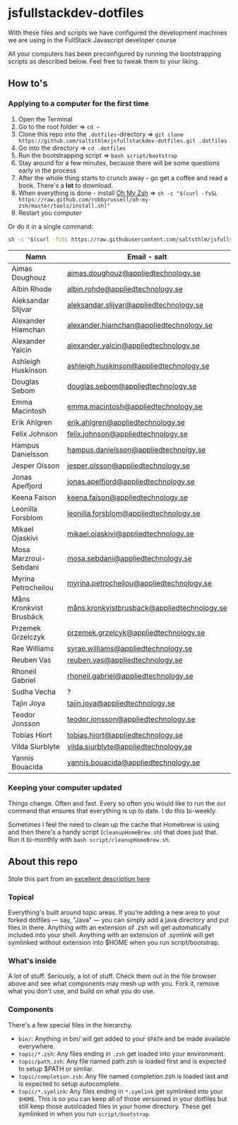 # jsfullstackdev-dotfiles
With these files and scripts we have configured the development machines we are using in the FullStack Javascript developer course

All your computers has been preconfigured by running the bootstrapping scripts as described below. Feel free to tweak them to your liking.

## How to's

### Applying to a computer for the first time

1. Open the Terminal
1. Go to the root folder => `cd ~`
1. Clone this repo into the `.dotfiles`-directory => `git clone https://github.com/saltsthlm/jsfullstackdev-dotfiles.git .dotfiles`
1. Go into the directory => `cd .dotfiles`
1. Run the bootstrapping script => `bash script/bootstrap`
1. Stay around for a few minutes, because there will be some questions early in the process
1. After the whole thing starts to crunch away - go get a coffee and read a book. There's a **lot** to download.
1. When everything is done - install [Oh My Zsh](http://ohmyz.sh/) => `sh -c "$(curl -fsSL https://raw.github.com/robbyrussell/oh-my-zsh/master/tools/install.sh)"`
1. Restart you computer

Or do it in a single command:

```bash
sh -c "$(curl -fsSL https://raw.githubusercontent.com/saltsthlm/jsfullstackdev-dotfiles/master/script/automationAug18.sh)"
```

| Namn                    | Email - salt                                |
| ----------------------- | ------------------------------------------- |
| Aimas Doughouz          | aimas.doughouz@appliedtechnology.se         |
| Albin Rhode             | albin.rohde@appliedtechnology.se            |
| Aleksandar Slijvar      | aleksandar.slijvar@appliedtechnology.se     |
| Alexander Hiamchan      | alexander.hiamchan@appliedtechnology.se     |
| Alexander Yalcin        | alexander.yalcin@appliedtechnology.se       |
| Ashleigh Huskinson      | ashleigh.huskinson@appliedtechnology.se     |
| Douglas Sebom           | douglas.sebom@appliedtechnology.se          |
| Emma Macintosh          | emma.macintosh@appliedtechnology.se         |
| Erik Ahlgren            | erik.ahlgren@appliedtechnology.se           |
| Felix Johnson           | felix.johnson@appliedtechnology.se          |
| Hampus Danielsson       | hampus.danielsson@appliedtechnolgy.se       |
| Jesper Olsson           | jesper.olsson@appliedtechnology.se          |
| Jonas Apelfjord         | jonas.apelfjord@appliedtechnology.se        |
| Keena Faison            | keena.faison@appliedtechnology.se           |
| Leonilla Forsblom       | leonilla.forsblom@appliedtechnology.se      |
| Mikael Ojaskivi         | mikael.ojaskivi@appliedtechnology.se        |
| Mosa Marzroui-Sebdani   | mosa.sebdani@appliedtechnology.se           |
| Myrina Petrocheilou     | myrina.petrocheilou@appliedtechnology.se    |
| Måns Kronkvist Brusbäck | måns.kronkvistbrusback@appliedtechnology.se |
| Przemek Grzelczyk       | przemek.grzelcyk@appliedtechnology.se       |
| Rae Williams            | syrae.williams@appliedtechnology.se         |
| Reuben Vas              | reuben.vas@appliedtechnology.se             |
| Rhoneil Gabriel         | rhoneil.gabriel@appliedtechnology.se        |
| Sudha Vecha             | ?                                           |
| Tajin Joya              | tajin.joya@appliedtechnology.se             |
| Teodor Jonsson          | teodor.jonsson@appliedtechnology.se         |
| Tobias Hiort            | tobias.hiort@appliedtechnology.se           |
| Vilda Siurblyte         | vilda.siurblyte@appliedtechnology.se        |
| Yannis Bouacida         | yannis.bouacida@appliedtechnology.se        |


### Keeping your computer updated

Things change. Often and fast. Every so often you would like to run the `dot` command that ensures that everything is up to date. I do this bi-weekly.

Sometimes I feel the need to clean up the cache that Homebrew is using and then there's a handy script (`cleanupHomeBrew.sh`) that does just that. Run it bi-monthly with `bash script/cleanupHomeBrew.sh`.

## About this repo

Stole this part from an [excellent description here](https://github.com/michaelmior/dotfiles)

### Topical

Everything's built around topic areas. If you're adding a new area to your forked dotfiles — say, "Java" — you can simply add a java directory and put files in there. Anything with an extension of .zsh will get automatically included into your shell. Anything with an extension of .symlink will get symlinked without extension into $HOME when you run script/bootstrap.

### What's inside

A lot of stuff. Seriously, a lot of stuff. Check them out in the file browser above and see what components may mesh up with you. Fork it, remove what you don't use, and build on what you do use.

### Components

There's a few special files in the hierarchy.

* `bin/`: Anything in bin/ will get added to your `$PATH` and be made available everywhere.
* `topic/*.zsh`: Any files ending in `.zsh` get loaded into your environment.
* `topic/path.zsh`: Any file named path.zsh is loaded first and is expected to setup $PATH or similar.
* `topic/completion.zsh`: Any file named completion.zsh is loaded last and is expected to setup autocomplete.
* `topic/*.symlink`: Any files ending in `*.symlink` get symlinked into your `$HOME`. This is so you can keep all of those versioned in your dotfiles but still keep those autoloaded files in your home directory. These get symlinked in when you run `script/bootstrap`.
